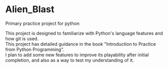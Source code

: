 # Alien_Blast
Primary practice project for python

This project is designed to familiarize with Python's language features and how git is used.  
This project has detailed guidance in the book "Introduction to Practice from Python Programming".  
I plan to add some new features to improve its playability after initial completion, and also as a way to test my understanding of it.
